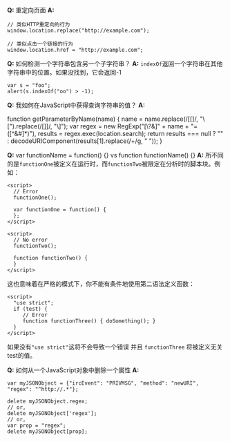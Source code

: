 **Q:** 重定向页面
**A:**

    // 类似HTTP重定向的行为
    window.location.replace("http://example.com");

    // 类似点击一个链接的行为
    window.location.href = "http://example.com";

**Q:** 如何检测一个字符串包含另一个子字符串？
**A:** `indexOf`返回一个字符串在其他字符串中的位置。如果没找到，它会返回-1

    var s = "foo";
    alert(s.indexOf("oo") > -1);

**Q:** 我如何在JavaScript中获得查询字符串的值？
**A:**

function getParameterByName(name) {
  name = name.replace(/[\[]/, "\\[").replace(/[\]]/, "\\]");
  var regex = new RegExp("[\\?&]" + name + "=([^&#]*)"),
    results = regex.exec(location.search);
  return results === null ? "" : decodeURIComponent(results[1].replace(/\+/g, " "));
}

**Q:** var functionName = function() {} vs function functionName() {}
**A:** 所不同的是`functionOne`被定义在运行时，而`functionTwo`被限定在分析时的脚本块。例如：

    <script>
      // Error
      functionOne();

      var functionOne = function() {
      };
    </script>

    <script>
      // No error
      functionTwo();

      function functionTwo() {
      }
    </script>

这也意味着在严格的模式下，你不能有条件地使用第二语法定义函数：

    <script>
      "use strict";
      if (test) {
         // Error
         function functionThree() { doSomething(); }
      }
    </script>

如果没有`"use strict"`这将不会导致一个错误 并且 `functionThree` 将被定义无关test的值。

**Q:** 如何从一个JavaScript对象中删除一个属性
**A:**

    var myJSONObject = {"ircEvent": "PRIVMSG", "method": "newURI", "regex": "^http://.*"};

    delete myJSONObject.regex;
    // or,
    delete myJSONObject['regex'];
    // or,
    var prop = "regex";
    delete myJSONObject[prop];

